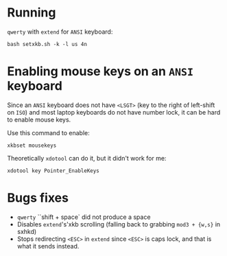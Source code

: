 # Running

`qwerty` with `extend` for `ANSI` keyboard:

```bash setxkb.sh -k -l us 4n```

# Enabling mouse keys on an `ANSI` keyboard

Since an `ANSI` keyboard does not have `<LSGT>` (key to the right of left-shift on `ISO`) and most laptop keyboards do not have number lock, it can be hard to enable mouse keys.

Use this command to enable:

```xkbset mousekeys```

Theoretically `xdotool` can do it, but it didn't work for me:

```xdotool key Pointer_EnableKeys```

# Bugs fixes

* `qwerty` ``shift + space` did not produce a space
* Disables `extend`'s'xkb scrolling (falling back to grabbing `mod3 + {w,s}` in sxhkd)
* Stops redirecting `<ESC>` in `extend` since `<ESC>` is caps lock, and that is what it sends instead.
